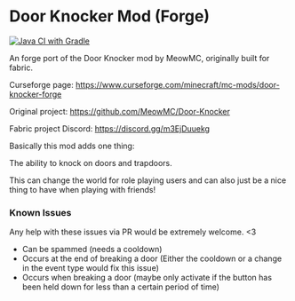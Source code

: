 # Door Knocker Mod (Forge)
[![Java CI with Gradle](https://github.com/ZandercraftGames/Door-Knocker-Forge/actions/workflows/gradle.yml/badge.svg?branch=main)](https://github.com/ZandercraftGames/Door-Knocker-Forge/actions/workflows/gradle.yml)

An forge port of the Door Knocker mod by MeowMC, originally built for fabric.

Curseforge page: https://www.curseforge.com/minecraft/mc-mods/door-knocker-forge

Original project: https://github.com/MeowMC/Door-Knocker

Fabric project Discord: https://discord.gg/m3EjDuuekg

Basically this mod adds one thing:

The ability to knock on doors and trapdoors.

This can change the world for role playing users and can also just be a nice thing to have when playing with friends!

### Known Issues
Any help with these issues via PR would be extremely welcome. <3

- Can be spammed (needs a cooldown)
- Occurs at the end of breaking a door (Either the cooldown or a change in the event type would fix this issue)
- Occurs when breaking a door (maybe only activate if the button has been held down for less than a certain period of time)
